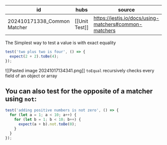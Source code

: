 
| id                          | hubs          | source                                                |
| --------------------------- | ------------- | ----------------------------------------------------- |
| 202410171338_Common Matcher | [[Unit Test]] | https://jestjs.io/docs/using-matchers#common-matchers |
The Simplest way to test a value is with exact equality
```ts
test('two plus two is four', () => {
  expect(2 + 2).toBe(4);
});
```

![[Pasted image 20241017134341.png]]
`toEqual` recursively checks every field of an object or array
## You can also test for the opposite of a matcher using `not`:
```ts
test('adding positive numbers is not zero', () => {
  for (let a = 1; a < 10; a++) {
    for (let b = 1; b < 10; b++) {
      expect(a + b).not.toBe(0);
    }
  }
});
```